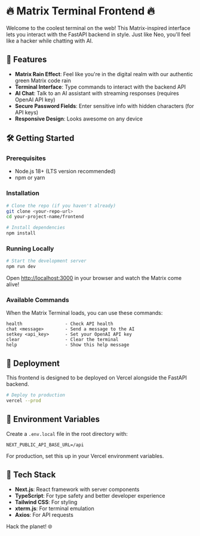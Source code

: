 # 🔥 Matrix Terminal Frontend 🔥

Welcome to the coolest terminal on the web! This Matrix-inspired interface lets you interact with the FastAPI backend in style. Just like Neo, you'll feel like a hacker while chatting with AI.

## 🚀 Features

- **Matrix Rain Effect**: Feel like you're in the digital realm with our authentic green Matrix code rain
- **Terminal Interface**: Type commands to interact with the backend API
- **AI Chat**: Talk to an AI assistant with streaming responses (requires OpenAI API key)
- **Secure Password Fields**: Enter sensitive info with hidden characters (for API keys)
- **Responsive Design**: Looks awesome on any device

## 🛠️ Getting Started

### Prerequisites

- Node.js 18+ (LTS version recommended)
- npm or yarn

### Installation

```bash
# Clone the repo (if you haven't already)
git clone <your-repo-url>
cd your-project-name/frontend

# Install dependencies
npm install
```

### Running Locally

```bash
# Start the development server
npm run dev
```

Open [http://localhost:3000](http://localhost:3000) in your browser and watch the Matrix come alive!

### Available Commands

When the Matrix Terminal loads, you can use these commands:

```
health                - Check API health
chat <message>        - Send a message to the AI
setkey <api_key>      - Set your OpenAI API key
clear                 - Clear the terminal
help                  - Show this help message
```

## 🚢 Deployment

This frontend is designed to be deployed on Vercel alongside the FastAPI backend.

```bash
# Deploy to production
vercel --prod
```

## 🔮 Environment Variables

Create a `.env.local` file in the root directory with:

```
NEXT_PUBLIC_API_BASE_URL=/api
```

For production, set this up in your Vercel environment variables.

## 🧪 Tech Stack

- **Next.js**: React framework with server components
- **TypeScript**: For type safety and better developer experience
- **Tailwind CSS**: For styling
- **xterm.js**: For terminal emulation
- **Axios**: For API requests

Hack the planet! 🌐
